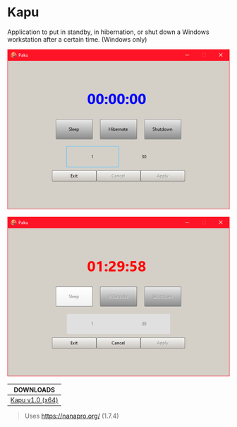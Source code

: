# Kapu

Application to put in standby, in hibernation, or shut down a Windows workstation after a certain time. (Windows only)

![Screenshot #1](Documentation/1_Setup.png)

![Screenshot #2](Documentation/2_Counting.png)

| DOWNLOADS |
:----------------------------------------------------------: |
| [Kapu v1.0 (x64)](../../releases/tag/1.0) | 

> Uses https://nanapro.org/ (1.7.4)
